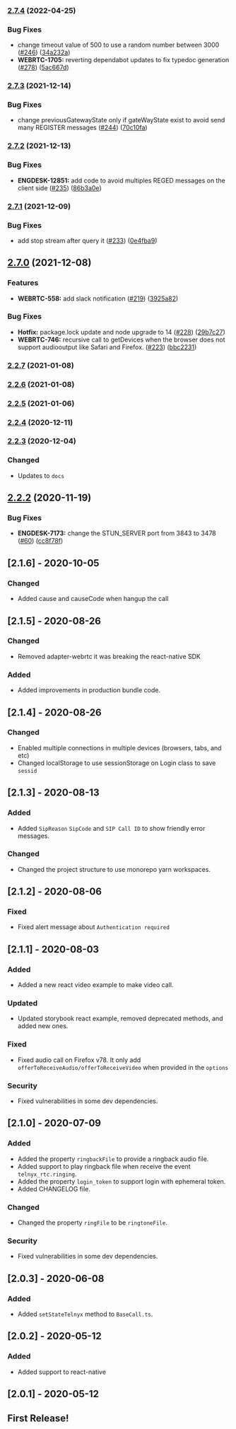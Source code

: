 ### [2.7.4](https://github.com/team-telnyx/webrtc/compare/webrtc/v2.7.3...webrtc/v2.7.4) (2022-04-25)


### Bug Fixes

* change timeout value of 500 to use a random number between 3000 ([#246](https://github.com/team-telnyx/webrtc/issues/246)) ([34a232a](https://github.com/team-telnyx/webrtc/commit/34a232a768683aa8e60c395b658ce9ac44db47a6))
* **WEBRTC-1705:** reverting dependabot updates to fix typedoc generation ([#278](https://github.com/team-telnyx/webrtc/issues/278)) ([5ac667d](https://github.com/team-telnyx/webrtc/commit/5ac667d8d01df418dcbbc814968628121631e4e7))

### [2.7.3](https://github.com/team-telnyx/webrtc/compare/webrtc/v2.7.2...webrtc/v2.7.3) (2021-12-14)


### Bug Fixes

* change previousGatewayState only if gateWayState exist to avoid send many REGISTER messages ([#244](https://github.com/team-telnyx/webrtc/issues/244)) ([70c10fa](https://github.com/team-telnyx/webrtc/commit/70c10faae274e08e019fdf2187af839dd0ad744c))

### [2.7.2](https://github.com/team-telnyx/webrtc/compare/webrtc/v2.7.1...webrtc/v2.7.2) (2021-12-13)


### Bug Fixes

* **ENGDESK-12851:** add code to avoid multiples REGED messages on the client side ([#235](https://github.com/team-telnyx/webrtc/issues/235)) ([86b3a0e](https://github.com/team-telnyx/webrtc/commit/86b3a0e98cd7b6f60bc00beb1fb21773cdcb2401))

### [2.7.1](https://github.com/team-telnyx/webrtc/compare/webrtc/v2.7.0...webrtc/v2.7.1) (2021-12-09)


### Bug Fixes

* add stop stream after query it ([#233](https://github.com/team-telnyx/webrtc/issues/233)) ([0e4fba9](https://github.com/team-telnyx/webrtc/commit/0e4fba97cfd98fd464f2076d1c32f7366366e9f2))

## [2.7.0](https://github.com/team-telnyx/webrtc/compare/webrtc/v2.6.2...webrtc/v2.7.0) (2021-12-08)


### Features

* **WEBRTC-558:** add slack notification ([#219](https://github.com/team-telnyx/webrtc/issues/219)) ([3925a82](https://github.com/team-telnyx/webrtc/commit/3925a822d5c42658a23a7e9fd1df8ff563a723a1))


### Bug Fixes

* **Hotfix:** package.lock update and node upgrade to 14 ([#228](https://github.com/team-telnyx/webrtc/issues/228)) ([29b7c27](https://github.com/team-telnyx/webrtc/commit/29b7c2789dfac30083a0cb62ae4677e943cb5767))
* **WEBRTC-746:** recursive call to getDevices when the browser does not support audiooutput like Safari and Firefox. ([#223](https://github.com/team-telnyx/webrtc/issues/223)) ([bbc2231](https://github.com/team-telnyx/webrtc/commit/bbc2231cc1a62a1bff62bbcb974c7f0231fef06e))

### [2.2.7](https://github.com/team-telnyx/webrtc/compare/webrtc/v2.2.7...webrtc/v2.2.7) (2021-01-08)

### [2.2.6](https://github.com/team-telnyx/webrtc/compare/webrtc/v2.2.6...webrtc/v2.2.6) (2021-01-08)

### [2.2.5](https://github.com/team-telnyx/webrtc/compare/webrtc/v2.2.5...webrtc/v2.2.5) (2021-01-06)

### [2.2.4](https://github.com/team-telnyx/webrtc/compare/webrtc/v2.2.4...webrtc/v2.2.4) (2020-12-11)

### [2.2.3](https://github.com/team-telnyx/webrtc/compare/webrtc/v2.2.2...webrtc/v2.2.3) (2020-12-04)

### Changed

- Updates to `docs`

## [2.2.2](https://github.com/team-telnyx/webrtc/compare/v2.2.1-50-g0d4d2364801153f2d24afdee90fc15c856b000df...webrtc/v2.2.2) (2020-11-19)

### Bug Fixes

- **ENGDESK-7173:** change the STUN_SERVER port from 3843 to 3478 ([#60](https://github.com/team-telnyx/webrtc/issues/60)) ([cc8f78f](https://github.com/team-telnyx/webrtc/commit/cc8f78f1454039efb55b921c0de54df5c1326e8f))

## [2.1.6] - 2020-10-05

### Changed

- Added cause and causeCode when hangup the call

## [2.1.5] - 2020-08-26

### Changed

- Removed adapter-webrtc it was breaking the react-native SDK

### Added

- Added improvements in production bundle code.

## [2.1.4] - 2020-08-26

### Changed

- Enabled multiple connections in multiple devices (browsers, tabs, and etc)
- Changed localStorage to use sessionStorage on Login class to save `sessid`

## [2.1.3] - 2020-08-13

### Added

- Added `SipReason` `SipCode` and `SIP Call ID` to show friendly error messages.

### Changed

- Changed the project structure to use monorepo yarn workspaces.

## [2.1.2] - 2020-08-06

### Fixed

- Fixed alert message about `Authentication required`

## [2.1.1] - 2020-08-03

### Added

- Added a new react video example to make video call.

### Updated

- Updated storybook react example, removed deprecated methods, and added new ones.

### Fixed

- Fixed audio call on Firefox v78. It only add `offerToReceiveAudio/offerToReceiveVideo` when provided in the `options`

### Security

- Fixed vulnerabilities in some dev dependencies.

## [2.1.0] - 2020-07-09

### Added

- Added the property `ringbackFile` to provide a ringback audio file.
- Added support to play ringback file when receive the event `telnyx_rtc.ringing`.
- Added the property `login_token` to support login with ephemeral token.
- Added CHANGELOG file.

### Changed

- Changed the property `ringFile` to be `ringtoneFile`.

### Security

- Fixed vulnerabilities in some dev dependencies.

## [2.0.3] - 2020-06-08

### Added

- Added `setStateTelnyx` method to `BaseCall.ts`.

## [2.0.2] - 2020-05-12

### Added

- Added support to react-native

## [2.0.1] - 2020-05-12

## First Release!

